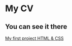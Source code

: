 # My CV

## You can see it there

[My first project HTML & CSS](https://shchepkinaa.github.io/resume/)
